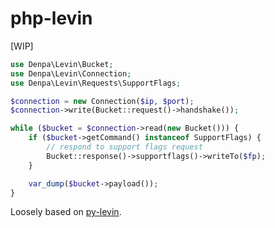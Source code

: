# php-levin
[WIP]

```php
use Denpa\Levin\Bucket;
use Denpa\Levin\Connection;
use Denpa\Levin\Requests\SupportFlags;

$connection = new Connection($ip, $port);
$connection->write(Bucket::request()->handshake());

while ($bucket = $connection->read(new Bucket())) {
    if ($bucket->getCommand() instanceof SupportFlags) {
        // respond to support flags request
        Bucket::response()->supportflags()->writeTo($fp);
    }

    var_dump($bucket->payload());
}
```

Loosely based on [py-levin](https://github.com/xmrdsc/py-levin).
